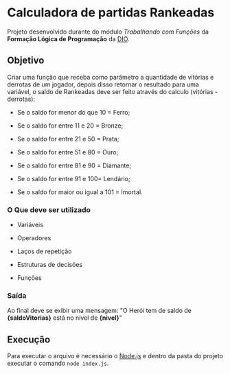 # Calculadora de partidas Rankeadas

Projeto desenvolvido durante do módulo *Trabalhando com Funções* da **Formação Lógica de Programação** da [DIO](https://www.dio.me/).

## Objetivo

Criar uma função que receba como parâmetro a quantidade de vitórias e derrotas de um jogador, depois disso retornar o resultado para uma variável, o saldo de Rankeadas deve ser feito através do calculo (vitórias - derrotas):

* Se o saldo for menor do que 10 = Ferro;

* Se o saldo for entre 11 e 20 = Bronze;

* Se o saldo for entre 21 e 50 = Prata;

* Se o saldo for entre 51 e 80 = Ouro;

* Se o saldo for entre 81 e 90 = Diamante;

* Se o saldo for entre 91 e 100= Lendário;

* Se o saldo for maior ou igual a 101 = Imortal.

### O Que deve ser utilizado

* Variáveis

* Operadores

* Laços de repetição

* Estruturas de decisões

* Funções

### Saída

Ao final deve se exibir uma mensagem:
"O Herói tem de saldo de **{saldoVitorias}** está no nível de **{nivel}**"

## Execução

Para executar o arquivo é necessário o [Node.js](https://nodejs.org/) e dentro da pasta do projeto executar o comando `node index.js`.